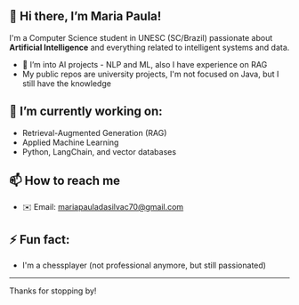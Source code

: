 ## 👋 Hi there, I’m Maria Paula!
  I'm a Computer Science student in UNESC (SC/Brazil) passionate about **Artificial Intelligence** and everything related to intelligent systems and data.
  - 👀 I’m into AI projects - NLP and ML, also I have experience on RAG
  - My public repos are university projects, I'm not focused on Java, but I still have the knowledge
  
## 🌱 I’m currently working on:
  - Retrieval-Augmented Generation (RAG)
  - Applied Machine Learning
  - Python, LangChain, and vector databases
  
## 📫 How to reach me
  - ✉️ Email: [mariapauladasilvac70@gmail.com](mailto:mariapauladasilvac70@gmail.com)
    
## ⚡ Fun fact: 
  - I'm a chessplayer (not professional anymore, but still passionated)

---
Thanks for stopping by! 
